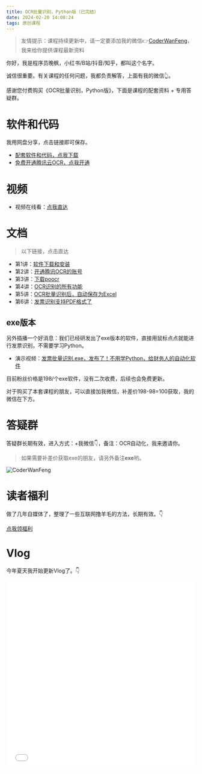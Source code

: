 ```yaml
---
title: OCR批量识别，Python版（已完结）
date: 2024-02-20 14:08:24
tags: 原创课程
---
```


> 友情提示：课程持续更新中，请一定要添加我的微信👉[CoderWanFeng](http://www.python4office.cn/wechat-qrcode/)，我来给你提供课程最新资料


你好，我是程序员晚枫，小红书/B站/抖音/知乎，都叫这个名字。

诚信很重要。有关课程的任何问题，我都负责解答，上面有我的微信👆。

感谢您付费购买《OCR批量识别，Python版》，下面是课程的配套资料 + 专用答疑群。

# 软件和代码


我用网盘分享，点击链接即可保存。
- [配套软件和代码，点我下载](https://pan.quark.cn/s/6a293e6a4b99)
- [免费开通腾讯云OCR，点我开通](https://curl.qcloud.com/v0BcWo7t)

# 视频

- 视频在线看：[点我直达](https://www.bilibili.com/video/BV13J4m1s7L7/)

# 文档

> 以下链接，点击直达

- 第1讲：[软件下载和安装](https://www.python-office.com/course-002/5-poocr/docs/1-install_python_pycharm.html)
- 第2讲：[开通腾讯OCR的账号](https://www.python-office.com/course-002/5-poocr/docs/2-tencent_account.html)
- 第3讲：[下载poocr](https://www.python-office.com/course-002/5-poocr/docs/3-install_poocr.html)
- 第4讲：[OCR识别的所有功能](https://www.python-office.com/course-002/5-poocr/docs/4-all_ocr_func.html)
- 第5讲：[OCR批量识别后，自动保存为Excel](https://www.python-office.com/course-002/5-poocr/docs/5-ocr2excel.html)
- 第6讲：[发票识别支持PDF格式了](https://www.python-office.com/course-002/5-poocr/docs/6-pdf2excel.html)

## exe版本

另外插播一个好消息：我们已经研发出了exe版本的软件，直接用鼠标点点就能进行发票识别，不需要学习Python。

- 演示视频：[发票批量识别.exe，发布了！不用学Python，给财务人的自动化软件](https://www.bilibili.com/video/BV19bmBYWE1t/?spm_id_from=333.999.0.0)

目前粉丝价格是198/个exe软件，没有二次收费，后续也会免费更新。

对于购买了本套课程的朋友，可以直接加我微信，补差价198-98=100获取，我的微信在下方。

# 答疑群

答疑群长期有效，进入方式：+我微信👇，备注：OCR自动化，我来邀请你。

> 如果需要补差价获取exe的朋友，请另外备注**exe**哟。

![CoderWanFeng](https://cos.python-office.com/wechat/qr-code.jpg)

# 读者福利

做了几年自媒体了，整理了一些互联网撸羊毛的方法，长期有效。👇

[点我领福利](http://python4office.cn/sideline-pro-list/)

# Vlog

今年夏天我开始更新Vlog了。👇

<iframe src="//player.bilibili.com/player.html?bvid=BV1mz4y177j1" scrolling="no" border="0" frameborder="no" framespacing="0" allowfullscreen="true" width=100%, height=500> </iframe>